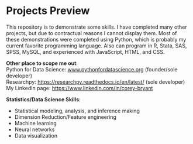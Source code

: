 # Projects Preview
This repository is to demonstrate some skills. I have completed many other projects, but due to contractual reasons I cannot display them. Most of these demonstrations were completed using Python, which is probably my current favorite programming language. Also can program in R, Stata, SAS, SPSS, MySQL, and experienced with JavaScript, HTML, and CSS.

__Other place to scope me out__: <br>
Python for Data Science: www.pythonfordatascience.org (founder/sole developer) <br>
Researchpy: https://researchpy.readthedocs.io/en/latest/ (sole developer) <br>
My LinkedIn page: https://www.linkedin.com/in/corey-bryant

__Statistics/Data Science Skills__: <br>
* Statistical modeling, analysis, and inference making <br>
* Dimension Reduction/Feature engineering <br>
* Machine learning <br>
* Neural networks <br>
* Data visualization <br>
